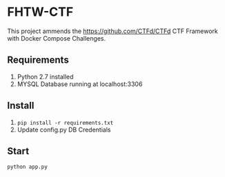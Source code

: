 # FHTW-CTF
This project ammends the https://github.com/CTFd/CTFd CTF Framework with Docker Compose Challenges.

## Requirements
1. Python 2.7 installed
2. MYSQL Database running at localhost:3306

## Install
1. `pip install -r requirements.txt`
2. Update config.py DB Credentials

## Start
`python app.py`
